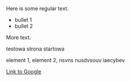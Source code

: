 Here is some regular text.

* bullet 1
* bullet 2

More text.

testowa strona startowa

element 1,
element 2,
nsvns
nusdvsouv
iaecybev

[Link to Google](http://www.google.com)